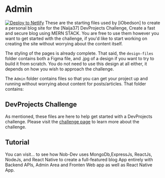 # Admin
[![Deploy to Netlify](https://www.netlify.com/img/deploy/button.svg)](https://app.netlify.com/start/deploy?repository=https://github.com/Nob-dev/n37-admin-dashboard&stack=cms)
These are the starting files used by [iObedson] to create a personal blog site for the [Naija37] DevProjects Challenge, Create a fast and secure blog using MERN STACK. You are free to use them however you want to get started with the challenge, if you'd like to start working on creating the site without worrying about the content itself.

The styling of the pages is already complete. That said, the `design-files` folder contains both a Figma file, and .jpg of a design if you want to try to build it from scratch. You do not need to use this design at all either, it depends on how you wish to approach the challenge.

The `Admin` folder contains files so that you can get your project up and running without worrying about content for posts/articles. That folder contains:



## DevProjects Challenge

As mentioned, these files are here to help get started with a DevProjects challenge. Please visit the [challenge page](#) to learn more about the challenge.

## Tutorial

You can visit... to see how Nob-Dev uses MongoDb,ExpressJs, ReactJs, NodeJs, and React Native to create a full-featured blog App  entirely with Backend  APIs, Admin Area and Fronten Web app as well as React Native App.
